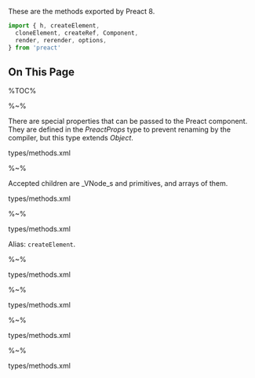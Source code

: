 These are the methods exported by Preact 8.

```js
import { h, createElement,
  cloneElement, createRef, Component,
  render, rerender, options,
} from 'preact'
```

## On This Page

%TOC%

%~%

There are special properties that can be passed to the Preact component. They are defined in the _PreactProps_ type to prevent renaming by the compiler, but this type extends _Object_.

<typedef narrow flatten name="PreactProps" noArgTypesInToc>types/methods.xml</typedef>

%~%

Accepted children are _VNode_s and primitives, and arrays of them.

<typedef narrow flatten name="AcceptedChild" noArgTypesInToc>types/methods.xml</typedef>

%~%

<typedef narrow flatten name="h" noArgTypesInToc>types/methods.xml</typedef>

Alias: `createElement`.

%~%

<typedef narrow flatten name="cloneElement" noArgTypesInToc>types/methods.xml</typedef>

%~%

<typedef narrow flatten name="createRef" noArgTypesInToc>types/methods.xml</typedef>

%~%

<typedef narrow flatten name="render" noArgTypesInToc>types/methods.xml</typedef>

%~%

<typedef narrow flatten name="rerender" noArgTypesInToc>types/methods.xml</typedef>
